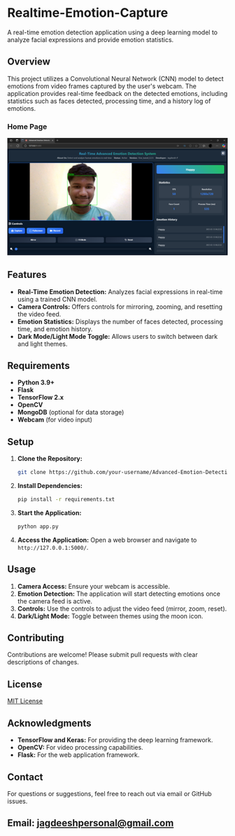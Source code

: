 # Realtime-Emotion-Capture

A real-time emotion detection application using a deep learning model to analyze facial expressions and provide emotion statistics.

## Overview

This project utilizes a Convolutional Neural Network (CNN) model to detect emotions from video frames captured by the user's webcam. The application provides real-time feedback on the detected emotions, including statistics such as faces detected, processing time, and a history log of emotions.

### **Home Page**
![Home Page](home.png)

## Features

- **Real-Time Emotion Detection:** Analyzes facial expressions in real-time using a trained CNN model.
- **Camera Controls:** Offers controls for mirroring, zooming, and resetting the video feed.
- **Emotion Statistics:** Displays the number of faces detected, processing time, and emotion history.
- **Dark Mode/Light Mode Toggle:** Allows users to switch between dark and light themes.

## Requirements

- **Python 3.9+**
- **Flask**
- **TensorFlow 2.x**
- **OpenCV**
- **MongoDB** (optional for data storage)
- **Webcam** (for video input)

## Setup

1. **Clone the Repository:**
   ```sh
   git clone https://github.com/your-username/Advanced-Emotion-Detection.git
   ```
2. **Install Dependencies:**
   ```sh
   pip install -r requirements.txt
   ```
3. **Start the Application:**
   ```sh
   python app.py
   ```
4. **Access the Application:**
   Open a web browser and navigate to `http://127.0.0.1:5000/`.

## Usage

1. **Camera Access:** Ensure your webcam is accessible.
2. **Emotion Detection:** The application will start detecting emotions once the camera feed is active.
3. **Controls:** Use the controls to adjust the video feed (mirror, zoom, reset).
4. **Dark/Light Mode:** Toggle between themes using the moon icon.

## Contributing

Contributions are welcome! Please submit pull requests with clear descriptions of changes.

## License

[MIT License](https://opensource.org/licenses/MIT)

## Acknowledgments

- **TensorFlow and Keras:** For providing the deep learning framework.
- **OpenCV:** For video processing capabilities.
- **Flask:** For the web application framework.

## Contact

For questions or suggestions, feel free to reach out via email or GitHub issues.
## Email: jagdeeshpersonal@gmail.com
